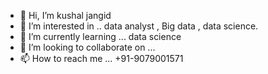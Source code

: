 - 👋 Hi, I’m kushal jangid 
- 👀 I’m interested in .. data analyst , Big data , data science. 
- 🌱 I’m currently learning ... data science
- 💞️ I’m looking to collaborate on ...
- 📫 How to reach me ... +91-9079001571 

<!---
kushal9079/kushal9079 is a ✨ special ✨ repository because its `README.md` (this file) appears on your GitHub profile.
You can click the Preview link to take a look at your changes.
--->

